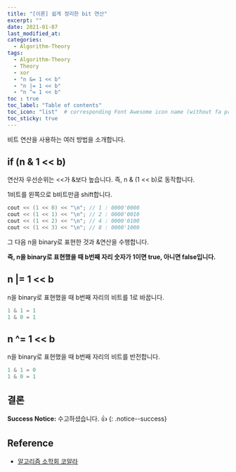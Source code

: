 ```yaml
---
title: "[이론] 쉽게 정리한 bit 연산"
excerpt: ""
date: 2021-01-07
last_modified_at: 
categories:
  - Algorithm-Theory
tags:
  - Algorithm-Theory
  - Theory
  - xor
  - "n &= 1 << b"
  - "n |= 1 << b"
  - "n ^= 1 << b"
toc : true
toc_label: "Table of contents"
toc_icon: "list"  # corresponding Font Awesome icon name (without fa prefix)
toc_sticky: true
---
```


비트 연산을 사용하는 여러 방법을 소개합니다.  

## if (n & 1 << b)

연산자 우선순위는 <<가 &보다 높습니다. 즉, n & (1 << b)로 동작합니다.  

1비트를 왼쪽으로 b비트만큼 shift합니다.  

```cpp
cout << (1 << 0) << "\n"; // 1 : 0000'0000
cout << (1 << 1) << "\n"; // 2 : 0000'0010
cout << (1 << 2) << "\n"; // 4 : 0000'0100
cout << (1 << 3) << "\n"; // 8 : 0000'1000
```

그 다음 n을 binary로 표현한 것과 &연산을 수행합니다.  

**즉, n을 binary로 표현했을 때 b번째 자리 숫자가 1이면 true, 아니면 false입니다.**

## n |= 1 << b

n을 binary로 표현했을 때 b번째 자리의 비트를 1로 바꿉니다.  

```cpp
1 & 1 = 1
1 & 0 = 1
```

## n ^= 1 << b

n을 binary로 표현했을 때 b번째 자리의 비트를 반전합니다.  

```cpp
1 & 1 = 0
1 & 0 = 1
```

## 결론

**Success Notice:**
수고하셨습니다. :+1:
{: .notice--success}

## Reference

- [알고리즘 소학회 코알라](https://kau-algorithm.tistory.com/22?category=831839)